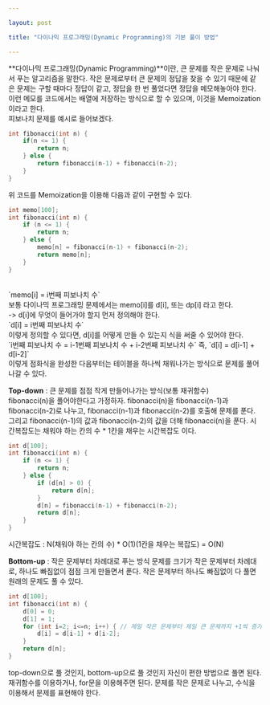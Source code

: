 ```yaml
---

layout: post

title: "다이나믹 프로그래밍(Dynamic Programming)의 기본 풀이 방법"

---
```

**다이나믹 프로그래밍(Dynamic Programming)**이란, 큰 문제를 작은 문제로 나눠서 푸는 알고리즘을 말한다. 작은 문제로부터 큰 문제의 정답을 찾을 수 있기 때문에 같은 문제는 구할 때마다 정답이 같고, 정답을 한 번 풀었다면 정답을 메모해놓아야 한다. 이런 메모를 코드에서는 배열에 저장하는 방식으로 할 수 있으며, 이것을 Memoization이라고 한다.<br>
피보나치 문제를 예시로 들어보겠다.<br>
```c++
int fibonacci(int n) {
	if(n <= 1) {
    	return n;
    } else {
    	return fibonacci(n-1) + fibonacci(n-2);
    }
}
```
위 코드를 Memoization을 이용해 다음과 같이 구현할 수 있다.
```c++
int memo[100];
int fibonacci(int n) {
	if (n <= 1) {
    	return n;
    } else {
    	memo[n] = fibonacci(n-1) + fibonacci(n-2);
        return memo[n];
    }
}
```
<br>
`memo[i] = i번째 피보나치 수`<br>
보통 다이나믹 프로그래밍 문제에서는 memo[i]를 d[i], 또는 dp[i] 라고 한다.<br>
-> d[i]에 무엇이 들어가야 할지 먼저 정의해야 한다.<br>
`d[i] = i번째 피보나치 수`<br>
이렇게 정의할 수 있다면, d[i]를 어떻게 만들 수 있는지 식을 써줄 수 있어야 한다.<br>
`i번째 피보나치 수 = i-1번째 피보나치 수 + i-2번째 피보나치 수`
즉, `d[i] = d[i-1] + d[i-2]`<br>
이렇게 점화식을 완성한 다음부터는 테이블을 하나씩 채워나가는 방식으로 문제를 풀어나갈 수 있다.

**Top-down** : 큰 문제를 점점 작게 만들어나가는 방식(보통 재귀함수) <br>
fibonacci(n)을 풀어야한다고 가정하자. fibonacci(n)을 fibonacci(n-1)과 fibonacci(n-2)로 나누고, fibonacci(n-1)과 fibonacci(n-2)를 호출해 문제를 푼다. 그리고 fibonacci(n-1)의 값과 fibonacci(n-2)의 값을 더해 fibonacci(n)을 푼다. 시간복잡도는 채워야 하는 칸의 수 * 1칸을 채우는 시간복잡도 이다.
```c++
int d[100];
int fibonacci(int n) {
	if (n <= 1) {
    	return n;
    } else {
    	if (d[n] > 0) {
        	return d[n];
        }
        d[n] = fibonacci(n-1) + fibonacci(n-2);
        return d[n];
    }
}
```
시간복잡도 : N(채워야 하는 칸의 수) * O(1)(1칸을 채우는 복잡도) = O(N)

**Bottom-up** : 작은 문제부터 차례대로 푸는 방식
문제를 크기가 작은 문제부터 차례대로, 하나도 빠짐없이 점점 크게 만들면서 푼다. 작은 문제부터 하나도 빠짐없이 다 풀면 원래의 문제도 풀 수 있다.
```c++
int d[100];
int fibonacci(int n) {
	d[0] = 0;
    d[1] = 1;
    for (int i=2; i<=n; i++) { // 제일 작은 문제부터 제일 큰 문제까지 +1씩 증가시키면서 모두 푼다.
    	d[i] = d[i-1] + d[i-2];
    }
    return d[n];
}
```

top-down으로 풀 것인지, bottom-up으로 풀 것인지 자신이 편한 방법으로 풀면 된다.
재귀함수를 이용하거나, for문을 이용해주면 된다.
문제를 작은 문제로 나누고, 수식을 이용해서 문제를 표현해야 한다.
